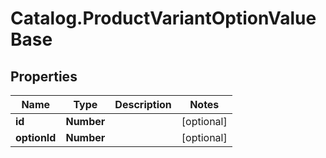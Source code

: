 # Catalog.ProductVariantOptionValueBase

## Properties
Name | Type | Description | Notes
------------ | ------------- | ------------- | -------------
**id** | **Number** |  | [optional] 
**optionId** | **Number** |  | [optional] 
